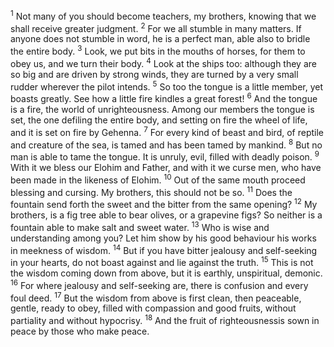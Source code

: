 <sup>1</sup> Not many of you should become teachers, my brothers, knowing that we shall receive greater judgment.
<sup>2</sup> For we all stumble in many matters. If anyone does not stumble in word, he is a perfect man, able also to bridle the entire body.
<sup>3</sup> Look, we put bits in the mouths of horses, for them to obey us, and we turn their body.
<sup>4</sup> Look at the ships too: although they are so big and are driven by strong winds, they are turned by a very small rudder wherever the pilot intends.
<sup>5</sup> So too the tongue is a little member, yet boasts greatly. See how a little fire kindles a great forest!
<sup>6</sup> And the tongue is a fire, the world of unrighteousness. Among our members the tongue is set, the one defiling the entire body, and setting on fire the wheel of life, and it is set on fire by Gehenna.
<sup>7</sup> For every kind of beast and bird, of reptile and creature of the sea, is tamed and has been tamed by mankind.
<sup>8</sup> But no man is able to tame the tongue. It is unruly, evil, filled with deadly poison.
<sup>9</sup> With it we bless our Elohim and Father, and with it we curse men, who have been made in the likeness of Elohim.
<sup>10</sup> Out of the same mouth proceed blessing and cursing. My brothers, this should not be so.
<sup>11</sup> Does the fountain send forth the sweet and the bitter from the same opening?
<sup>12</sup> My brothers, is a fig tree able to bear olives, or a grapevine figs? So neither is a fountain able to make salt and sweet water.
<sup>13</sup> Who is wise and understanding among you? Let him show by his good behaviour his works in meekness of wisdom.
<sup>14</sup> But if you have bitter jealousy and self-seeking in your hearts, do not boast against and lie against the truth.
<sup>15</sup> This is not the wisdom coming down from above, but it is earthly, unspiritual, demonic.
<sup>16</sup> For where jealousy and self-seeking are, there is confusion and every foul deed.
<sup>17</sup> But the wisdom from above is first clean, then peaceable, gentle, ready to obey, filled with compassion and good fruits, without partiality and without hypocrisy.
<sup>18</sup> And the fruit of righteousnessis sown in peace by those who make peace.
